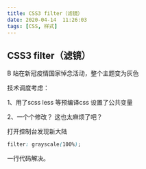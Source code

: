 ```yaml
---
title: CSS3 filter（滤镜）
date: 2020-04-14  11:26:03
tags: [CSS, 样式]
---
```

## CSS3 filter（滤镜）

B 站在新冠疫情国家悼念活动，整个主题变为灰色

技术调度考虑：

1、用了scss less 等预编译css  设置了公共变量

2、一个个修改？ 这也太麻烦了吧？



打开控制台发现新大陆

```css
filter: grayscale(100%);
```

一行代码解决。

